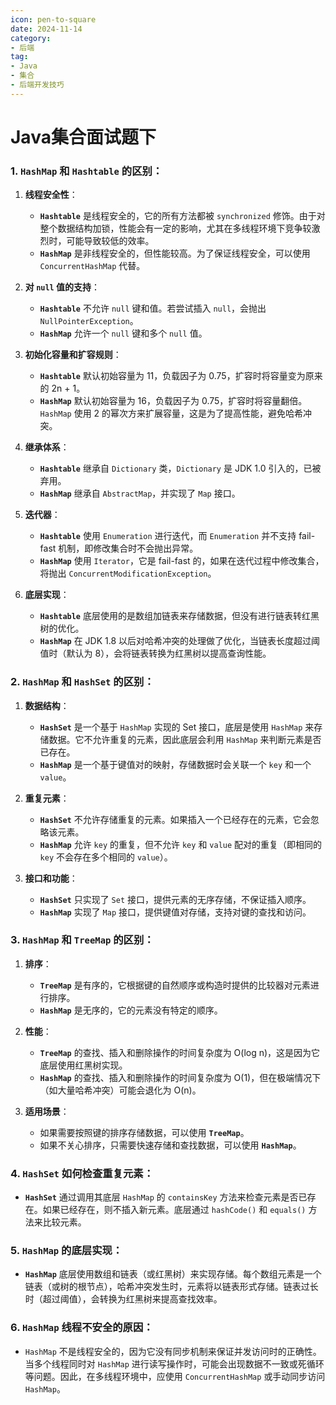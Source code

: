 ```yaml
---
icon: pen-to-square
date: 2024-11-14
category:
- 后端
tag:
- Java
- 集合
- 后端开发技巧
---
```

# Java集合面试题下


### **1. `HashMap` 和 `Hashtable` 的区别：**
1. **线程安全性**：
    - **`Hashtable`** 是线程安全的，它的所有方法都被 `synchronized` 修饰。由于对整个数据结构加锁，性能会有一定的影响，尤其在多线程环境下竞争较激烈时，可能导致较低的效率。
    - **`HashMap`** 是非线程安全的，但性能较高。为了保证线程安全，可以使用 `ConcurrentHashMap` 代替。

2. **对 `null` 值的支持**：
    - **`Hashtable`** 不允许 `null` 键和值。若尝试插入 `null`，会抛出 `NullPointerException`。
    - **`HashMap`** 允许一个 `null` 键和多个 `null` 值。

3. **初始化容量和扩容规则**：
    - **`Hashtable`** 默认初始容量为 11，负载因子为 0.75，扩容时将容量变为原来的 2n + 1。
    - **`HashMap`** 默认初始容量为 16，负载因子为 0.75，扩容时将容量翻倍。`HashMap` 使用 2 的幂次方来扩展容量，这是为了提高性能，避免哈希冲突。

4. **继承体系**：
    - **`Hashtable`** 继承自 `Dictionary` 类，`Dictionary` 是 JDK 1.0 引入的，已被弃用。
    - **`HashMap`** 继承自 `AbstractMap`，并实现了 `Map` 接口。

5. **迭代器**：
    - **`Hashtable`** 使用 `Enumeration` 进行迭代，而 `Enumeration` 并不支持 fail-fast 机制，即修改集合时不会抛出异常。
    - **`HashMap`** 使用 `Iterator`，它是 fail-fast 的，如果在迭代过程中修改集合，将抛出 `ConcurrentModificationException`。

6. **底层实现**：
    - **`Hashtable`** 底层使用的是数组加链表来存储数据，但没有进行链表转红黑树的优化。
    - **`HashMap`** 在 JDK 1.8 以后对哈希冲突的处理做了优化，当链表长度超过阈值时（默认为 8），会将链表转换为红黑树以提高查询性能。

### **2. `HashMap` 和 `HashSet` 的区别：**
1. **数据结构**：
    - **`HashSet`** 是一个基于 `HashMap` 实现的 Set 接口，底层是使用 `HashMap` 来存储数据。它不允许重复的元素，因此底层会利用 `HashMap` 来判断元素是否已存在。
    - **`HashMap`** 是一个基于键值对的映射，存储数据时会关联一个 `key` 和一个 `value`。

2. **重复元素**：
    - **`HashSet`** 不允许存储重复的元素。如果插入一个已经存在的元素，它会忽略该元素。
    - **`HashMap`** 允许 `key` 的重复，但不允许 `key` 和 `value` 配对的重复（即相同的 `key` 不会存在多个相同的 `value`）。

3. **接口和功能**：
    - **`HashSet`** 只实现了 `Set` 接口，提供元素的无序存储，不保证插入顺序。
    - **`HashMap`** 实现了 `Map` 接口，提供键值对存储，支持对键的查找和访问。

### **3. `HashMap` 和 `TreeMap` 的区别：**
1. **排序**：
    - **`TreeMap`** 是有序的，它根据键的自然顺序或构造时提供的比较器对元素进行排序。
    - **`HashMap`** 是无序的，它的元素没有特定的顺序。

2. **性能**：
    - **`TreeMap`** 的查找、插入和删除操作的时间复杂度为 O(log n)，这是因为它底层使用红黑树实现。
    - **`HashMap`** 的查找、插入和删除操作的时间复杂度为 O(1)，但在极端情况下（如大量哈希冲突）可能会退化为 O(n)。

3. **适用场景**：
    - 如果需要按照键的排序存储数据，可以使用 **`TreeMap`**。
    - 如果不关心排序，只需要快速存储和查找数据，可以使用 **`HashMap`**。

### **4. `HashSet` 如何检查重复元素：**
- **`HashSet`** 通过调用其底层 `HashMap` 的 `containsKey` 方法来检查元素是否已存在。如果已经存在，则不插入新元素。底层通过 `hashCode()` 和 `equals()` 方法来比较元素。

### **5. `HashMap` 的底层实现**：
- **`HashMap`** 底层使用数组和链表（或红黑树）来实现存储。每个数组元素是一个链表（或树的根节点），哈希冲突发生时，元素将以链表形式存储。链表过长时（超过阈值），会转换为红黑树来提高查找效率。

### **6. `HashMap` 线程不安全的原因**：
- `HashMap` 不是线程安全的，因为它没有同步机制来保证并发访问时的正确性。当多个线程同时对 `HashMap` 进行读写操作时，可能会出现数据不一致或死循环等问题。因此，在多线程环境中，应使用 `ConcurrentHashMap` 或手动同步访问 `HashMap`。


